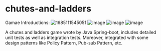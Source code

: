 # chutes-and-ladders

Gamae Introductions:
![1685111545051](https://github.com/Zinaaan/chutes-and-ladders/assets/39329676/52acb385-4fe9-411d-8f55-569f6ccd7da3)
![image](https://github.com/Zinaaan/chutes-and-ladders/assets/39329676/2c8c84b2-9ecd-4149-9ba2-1fb5face00bc)
![image](https://github.com/Zinaaan/chutes-and-ladders/assets/39329676/4471edec-a32e-43fc-8e97-59fc1945df3b)
![image](https://github.com/Zinaaan/chutes-and-ladders/assets/39329676/8d49e3ab-78bb-4a2c-82b5-597ea44abae7)

A chutes and ladders game wrote by Java Spring-boot, includes detailed unit tests as well as integration tests.
Moreover, integrated with some design patterns like Policy Pattern, Pub-sub Pattern, etc.
